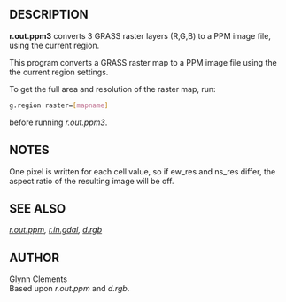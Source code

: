 ## DESCRIPTION

**r.out.ppm3** converts 3 GRASS raster layers (R,G,B) to a PPM image
file, using the current region.

This program converts a GRASS raster map to a PPM image file using the
the current region settings.

To get the full area and resolution of the raster map, run:

```sh
g.region raster=[mapname]
```

before running *r.out.ppm3*.

## NOTES

One pixel is written for each cell value, so if ew_res and ns_res
differ, the aspect ratio of the resulting image will be off.

## SEE ALSO

*[r.out.ppm](r.out.ppm.md),* *[r.in.gdal](r.in.gdal.md),*
*[d.rgb](d.rgb.md)*

## AUTHOR

Glynn Clements  
Based upon *r.out.ppm* and *d.rgb*.
